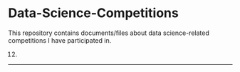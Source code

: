 # Data-Science-Competitions
This repository contains documents/files about data science-related competitions I have participated in.

12.
---
